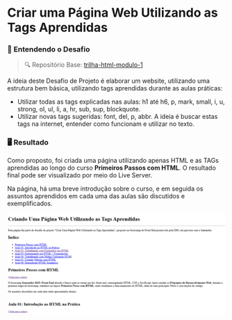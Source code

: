 # Criar uma Página Web Utilizando as Tags Aprendidas 

### 💭 Entendendo o Desafio

> 🔍 Repositório Base: [trilha-html-modulo-1](https://github.com/digitalinnovationone/trilha-html-modulo-1/tree/main)

A ideia deste Desafio de Projeto é elaborar um website, utilizando uma estrutura bem básica, utilizando tags aprendidas durante as aulas práticas:
* Utilizar todas as tags explicadas nas aulas: h1 até h6, p, mark, small, i, u, strong, ol, ul, li, a, hr, sub, sup, blockquote.
* Utilizar novas tags sugeridas: font, del, p, abbr. A ideia é buscar estas tags na internet, entender como funcionam e utilizar no texto.


### 🖥️ Resultado

Como proposto, foi criada uma página utilizando apenas HTML e as TAGs aprendidas ao longo do curso **Primeiros Passos com HTML**. O resultado final pode ser visualizado por meio do Live Server. 

Na página, há uma breve introdução sobre o curso, e em seguida os assuntos aprendidos em cada uma das aulas são discutidos e exemplificados.

![pagina-web](midia/pagweb.png)